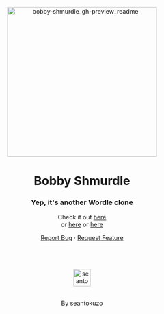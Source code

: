 <div align="center">
<p align="center">
  <img align="center" width="350px" alt="bobby-shmurdle_gh-preview_readme" src="https://user-images.githubusercontent.com/89617737/166426002-cc39696c-c97c-43a1-a7f8-7bca242584f4.png">
</p>
<h1 align="center">Bobby Shmurdle</h1>
<h3 align="center">Yep, it's another Wordle clone</h3>

Check it out [here](https://bobby-shmurdle.netlify.app)
<br>
or [here](https://bobby-shmurdle.netlify.app) or [here](https://bobby-shmurdle.netlify.app)
<br>

  <p align="center">
    <a href="https://github.com/seantokuzo/bobby-shmurdle/issues">Report Bug</a>
    ·
    <a href="https://github.com/seantokuzo/bobby-shmurdle/issues">Request Feature</a>
  </p>
  <br>
  <br>
  <br>
  <img align="center" width="40px" alt="seantokuo logo" src="https://user-images.githubusercontent.com/89617737/166433676-ff1e1aca-8f38-47a3-925b-d7ffc2964408.png">
  <br>
  <br>
  <p>By seantokuzo</p>
</div>
